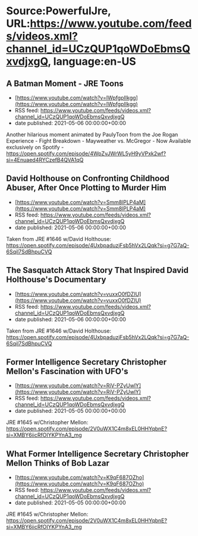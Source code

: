 # Source:PowerfulJre, URL:https://www.youtube.com/feeds/videos.xml?channel_id=UCzQUP1qoWDoEbmsQxvdjxgQ, language:en-US

## A Batman Moment - JRE Toons
 - [https://www.youtube.com/watch?v=IWpfgpIIkgg](https://www.youtube.com/watch?v=IWpfgpIIkgg)
 - RSS feed: https://www.youtube.com/feeds/videos.xml?channel_id=UCzQUP1qoWDoEbmsQxvdjxgQ
 - date published: 2021-05-06 00:00:00+00:00

Another hilarious moment animated by PaulyToon from the Joe Rogan Experience - Fight Breakdown - Mayweather vs. McGregor  - Now Available exclusively on Spotify - https://open.spotify.com/episode/4WpZvJWrWL5yH9yVPxk2wf?si=4Enuaed4RYCzefB4QVA1qQ

## David Holthouse on Confronting Childhood Abuser, After Once Plotting to Murder Him
 - [https://www.youtube.com/watch?v=Smm8lPLP4aM](https://www.youtube.com/watch?v=Smm8lPLP4aM)
 - RSS feed: https://www.youtube.com/feeds/videos.xml?channel_id=UCzQUP1qoWDoEbmsQxvdjxgQ
 - date published: 2021-05-06 00:00:00+00:00

Taken from JRE #1646 w/David Holthouse:
https://open.spotify.com/episode/4UxbpaduzjFsb5hVx2LQqk?si=g7G7aQ-6Sqil7SdBhpuCVQ

## The Sasquatch Attack Story That Inspired David Holthouse's Documentary
 - [https://www.youtube.com/watch?v=vuxxO0fDZIU](https://www.youtube.com/watch?v=vuxxO0fDZIU)
 - RSS feed: https://www.youtube.com/feeds/videos.xml?channel_id=UCzQUP1qoWDoEbmsQxvdjxgQ
 - date published: 2021-05-06 00:00:00+00:00

Taken from JRE #1646 w/David Holthouse:
https://open.spotify.com/episode/4UxbpaduzjFsb5hVx2LQqk?si=g7G7aQ-6Sqil7SdBhpuCVQ

## Former Intelligence Secretary Christopher Mellon's Fascination with UFO's
 - [https://www.youtube.com/watch?v=RjV-PZyUwlY](https://www.youtube.com/watch?v=RjV-PZyUwlY)
 - RSS feed: https://www.youtube.com/feeds/videos.xml?channel_id=UCzQUP1qoWDoEbmsQxvdjxgQ
 - date published: 2021-05-05 00:00:00+00:00

JRE #1645 w/Christopher Mellon:
https://open.spotify.com/episode/2V0uWX1C4m8xEL0HHYqbnE?si=XMBY6iicRfOIYKPYnA3_mg

## What Former Intelligence Secretary Christopher Mellon Thinks of Bob Lazar
 - [https://www.youtube.com/watch?v=K9qF687OZho](https://www.youtube.com/watch?v=K9qF687OZho)
 - RSS feed: https://www.youtube.com/feeds/videos.xml?channel_id=UCzQUP1qoWDoEbmsQxvdjxgQ
 - date published: 2021-05-05 00:00:00+00:00

JRE #1645 w/Christopher Mellon:
https://open.spotify.com/episode/2V0uWX1C4m8xEL0HHYqbnE?si=XMBY6iicRfOIYKPYnA3_mg

